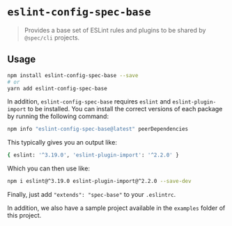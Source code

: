 # `eslint-config-spec-base`

> Provides a base set of ESLint rules and plugins to be shared by `@spec/cli` projects.

## Usage

```bash
npm install eslint-config-spec-base --save
# or
yarn add eslint-config-spec-base
```

In addition, `eslint-config-spec-base` requires `eslint` and `eslint-plugin-import` to be installed. You can install the correct versions of each package by running the following command:

```bash
npm info "eslint-config-spec-base@latest" peerDependencies
```

This typically gives you an output like:

```bash
{ eslint: '^3.19.0', 'eslint-plugin-import': '^2.2.0' }
```

Which you can then use like:

```bash
npm i eslint@^3.19.0 eslint-plugin-import@^2.2.0 --save-dev
```

Finally, just add `"extends": "spec-base"` to your `.eslintrc`.

In addition, we also have a sample project available in the `examples` folder of this project.

